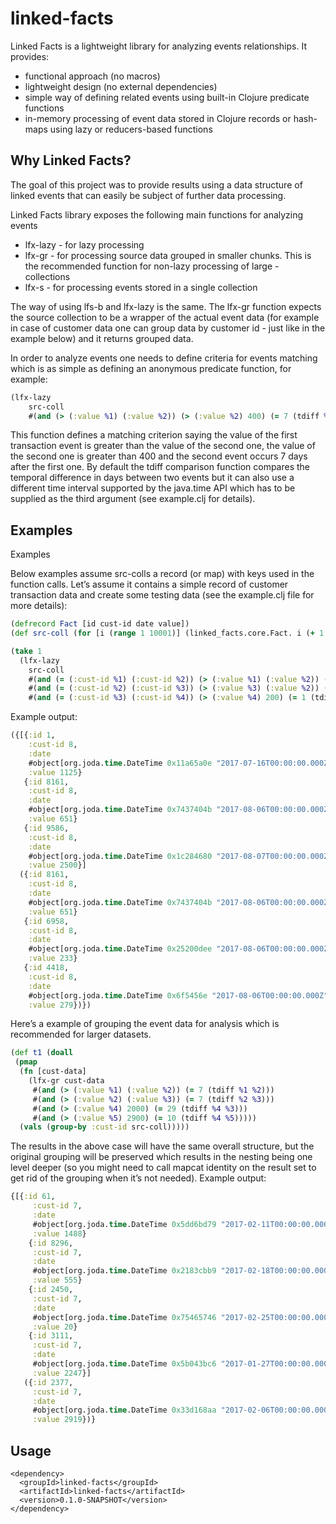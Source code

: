# linked-facts

Linked Facts is a lightweight library for analyzing events relationships. It provides:
- functional approach (no macros)
- lightweight design (no external dependencies)
- simple way of defining related events using built-in Clojure predicate functions 
- in-memory processing of event data stored in Clojure records or hash-maps using lazy or reducers-based functions

## Why Linked Facts?

The goal of this project was to provide results using a data structure of linked events that can easily be subject of further data processing.

Linked Facts library exposes the following main functions for analyzing events
- lfx-lazy - for lazy processing
- lfx-gr - for processing source data grouped in smaller chunks. This is the recommended function for non-lazy processing of large - collections
- lfx-s - for processing events stored in a single collection

The way of using lfs-b and lfx-lazy is the same. The lfx-gr function expects the source collection to be a wrapper of the actual event data (for example in case of customer data one can group data by customer id - just like in the example below) and it returns grouped data.

In order to analyze events one needs to define criteria for events matching which is as simple as defining an anonymous predicate function, for example:

```clojure
(lfx-lazy
    src-coll
    #(and (> (:value %1) (:value %2)) (> (:value %2) 400) (= 7 (tdiff %1 %2)))
```

This function defines a matching criterion saying the value of the first transaction event is greater than the value of the second one, the value of the second one is greater than 400 and  the second event occurs 7 days after the first one. By default the tdiff comparison function compares the temporal difference in days between two events but it can also use a different time interval supported by the java.time API which has to be supplied as the third argument (see example.clj for details).

## Examples

Examples

Below examples assume src-colls a record (or map) with keys used in the function calls. Let’s assume it contains a simple record of customer transaction data and create some testing data (see the example.clj file for more details):

```clojure
(defrecord Fact [id cust-id date value])
(def src-coll (for [i (range 1 10001)] (linked_facts.core.Fact. i (+ 1 (rand-int 10)) (f/parse (str "2018-" (+ 1 (rand-int 12)) "-" (+ 1 (rand-int 27)))) (rand-int 3000))))

(take 1
  (lfx-lazy
    src-coll
    #(and (= (:cust-id %1) (:cust-id %2)) (> (:value %1) (:value %2)) (> (:value %1) 400) (= 21 (tdiff %1 %2)))
    #(and (= (:cust-id %2) (:cust-id %3)) (> (:value %3) (:value %2)) (= 1 (tdiff %2 %3)))
    #(and (= (:cust-id %3) (:cust-id %4)) (> (:value %4) 200) (= 1 (tdiff %4 %3)))))
```

Example output:

```clojure
({[{:id 1,
    :cust-id 8,
    :date
    #object[org.joda.time.DateTime 0x11a65a0e "2017-07-16T00:00:00.000Z"],
    :value 1125}
   {:id 8161,
    :cust-id 8,
    :date
    #object[org.joda.time.DateTime 0x7437404b "2017-08-06T00:00:00.000Z"],
    :value 651}
   {:id 9586,
    :cust-id 8,
    :date
    #object[org.joda.time.DateTime 0x1c284680 "2017-08-07T00:00:00.000Z"],
    :value 2500}]
  ({:id 8161,
    :cust-id 8,
    :date
    #object[org.joda.time.DateTime 0x7437404b "2017-08-06T00:00:00.000Z"],
    :value 651}
   {:id 6958,
    :cust-id 8,
    :date
    #object[org.joda.time.DateTime 0x25200dee "2017-08-06T00:00:00.000Z"],
    :value 233}
   {:id 4418,
    :cust-id 8,
    :date
    #object[org.joda.time.DateTime 0x6f5456e "2017-08-06T00:00:00.000Z"],
    :value 279})})
```

Here’s a example of grouping the event data for analysis which is recommended for larger datasets.

```clojure
(def t1 (doall
 (pmap
  (fn [cust-data]
    (lfx-gr cust-data
     #(and (> (:value %1) (:value %2)) (= 7 (tdiff %1 %2)))
     #(and (> (:value %2) (:value %3)) (= 7 (tdiff %2 %3)))
     #(and (> (:value %4) 2000) (= 29 (tdiff %4 %3)))
     #(and (> (:value %5) 2900) (= 10 (tdiff %4 %5)))))
  (vals (group-by :cust-id src-coll)))))
```

The results in the above case will have the same overall structure, but the original grouping will be preserved which results in the nesting being one level deeper (so you might need to call mapcat identity on the result set to get rid of the grouping when it’s not needed). Example output:

```clojure
{[{:id 61,
     :cust-id 7,
     :date
     #object[org.joda.time.DateTime 0x5dd6bd79 "2017-02-11T00:00:00.000Z"],
     :value 1488}
    {:id 8296,
     :cust-id 7,
     :date
     #object[org.joda.time.DateTime 0x2183cbb9 "2017-02-18T00:00:00.000Z"],
     :value 555}
    {:id 2450,
     :cust-id 7,
     :date
     #object[org.joda.time.DateTime 0x75465746 "2017-02-25T00:00:00.000Z"],
     :value 20}
    {:id 3111,
     :cust-id 7,
     :date
     #object[org.joda.time.DateTime 0x5b043bc6 "2017-01-27T00:00:00.000Z"],
     :value 2247}]
   ({:id 2377,
     :cust-id 7,
     :date
     #object[org.joda.time.DateTime 0x33d168aa "2017-02-06T00:00:00.000Z"],
     :value 2919})}
```

## Usage

```
<dependency>
  <groupId>linked-facts</groupId>
  <artifactId>linked-facts</artifactId>
  <version>0.1.0-SNAPSHOT</version>
</dependency>
```

